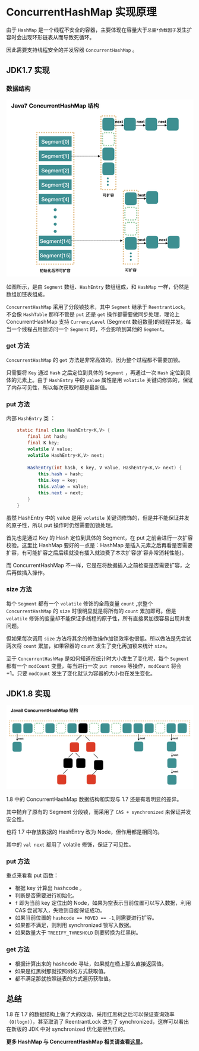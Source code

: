 # ConcurrentHashMap 实现原理

由于 `HashMap` 是一个线程不安全的容器，主要体现在容量大于`总量*负载因子`发生扩容时会出现环形链表从而导致死循环。

因此需要支持线程安全的并发容器 `ConcurrentHashMap` 。

## JDK1.7 实现

### 数据结构
![](img/concurrentHashMap7.png)

如图所示，是由 `Segment` 数组、`HashEntry` 数组组成，和 `HashMap` 一样，仍然是数组加链表组成。

`ConcurrentHashMap` 采用了分段锁技术，其中 `Segment` 继承于 `ReentrantLock`。不会像 `HashTable` 那样不管是 `put` 还是 `get` 操作都需要做同步处理，理论上 ConcurrentHashMap 支持 `CurrencyLevel` (Segment 数组数量)的线程并发。每当一个线程占用锁访问一个 `Segment` 时，不会影响到其他的 `Segment`。

### get 方法
`ConcurrentHashMap` 的 `get` 方法是非常高效的，因为整个过程都不需要加锁。

只需要将 `Key` 通过 `Hash` 之后定位到具体的 `Segment` ，再通过一次 `Hash` 定位到具体的元素上。由于 `HashEntry` 中的 `value` 属性是用 `volatile` 关键词修饰的，保证了内存可见性，所以每次获取时都是最新值。

### put 方法

内部 `HashEntry` 类 ：

```java
    static final class HashEntry<K,V> {
        final int hash;
        final K key;
        volatile V value;
        volatile HashEntry<K,V> next;

        HashEntry(int hash, K key, V value, HashEntry<K,V> next) {
            this.hash = hash;
            this.key = key;
            this.value = value;
            this.next = next;
        }
    }
```

虽然 HashEntry 中的 value 是用 `volatile` 关键词修饰的，但是并不能保证并发的原子性，所以 put 操作时仍然需要加锁处理。

首先也是通过 Key 的 Hash 定位到具体的 Segment，在 put 之前会进行一次扩容校验。这里比 HashMap 要好的一点是：HashMap 是插入元素之后再看是否需要扩容，有可能扩容之后后续就没有插入就浪费了本次扩容(扩容非常消耗性能)。

而 ConcurrentHashMap 不一样，它是在将数据插入之前检查是否需要扩容，之后再做插入操作。

### size 方法

每个 `Segment` 都有一个 `volatile` 修饰的全局变量 `count` ,求整个 `ConcurrentHashMap` 的 `size` 时很明显就是将所有的 `count` 累加即可。但是 `volatile` 修饰的变量却不能保证多线程的原子性，所有直接累加很容易出现并发问题。

但如果每次调用 `size` 方法将其余的修改操作加锁效率也很低。所以做法是先尝试两次将 `count` 累加，如果容器的 `count` 发生了变化再加锁来统计 `size`。

至于 `ConcurrentHashMap` 是如何知道在统计时大小发生了变化呢，每个 `Segment` 都有一个 `modCount` 变量，每当进行一次 `put remove` 等操作，`modCount` 将会 +1。只要 `modCount` 发生了变化就认为容器的大小也在发生变化。



## JDK1.8 实现

![](img/concurrentHashMap8.png)

1.8 中的 ConcurrentHashMap 数据结构和实现与 1.7 还是有着明显的差异。

其中抛弃了原有的 Segment 分段锁，而采用了 `CAS + synchronized` 来保证并发安全性。

也将 1.7 中存放数据的 HashEntry 改为 Node，但作用都是相同的。

其中的 `val next` 都用了 volatile 修饰，保证了可见性。

### put 方法

重点来看看 put 函数：

- 根据 key 计算出 hashcode 。
- 判断是否需要进行初始化。
- `f` 即为当前 key 定位出的 Node，如果为空表示当前位置可以写入数据，利用 CAS 尝试写入，失败则自旋保证成功。
- 如果当前位置的 `hashcode == MOVED == -1`,则需要进行扩容。
- 如果都不满足，则利用 synchronized 锁写入数据。
- 如果数量大于 `TREEIFY_THRESHOLD` 则要转换为红黑树。

### get 方法

- 根据计算出来的 hashcode 寻址，如果就在桶上那么直接返回值。
- 如果是红黑树那就按照树的方式获取值。
- 都不满足那就按照链表的方式遍历获取值。

## 总结

1.8 在 1.7 的数据结构上做了大的改动，采用红黑树之后可以保证查询效率（`O(logn)`），甚至取消了 ReentrantLock 改为了 synchronized，这样可以看出在新版的 JDK 中对 synchronized 优化是很到位的。

**更多 HashMap 与 ConcurrentHashMap 相关请查看[这里](https://crossoverjie.top/2018/07/23/java-senior/ConcurrentHashMap/)。**
